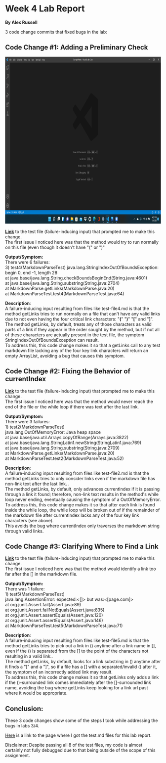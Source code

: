 # Week 4 Lab Report
**By Alex Russell**

3 code change commits that fixed bugs in the lab:

## Code Change #1: Adding a Preliminary Check

<img src="VSCode.png" alt="VS Code" width="960" height="540"/>

[**Link**](https://github.com/AlexRussell4/markdown-parse/blob/main/test-file4.md) to the test file (failure-inducing input) that prompted me to make this change.    
The first issue I noticed here was that the method would try to run normally on this file (even though it doesn't have "(" or ")" 


**Output/Symptom:**       
There were 6 failures:    
3) test4(MarkdownParseTest)
java.lang.StringIndexOutOfBoundsException: begin 0, end -1, length 28       
        at java.base/java.lang.String.checkBoundsBeginEnd(String.java:4601)       
        at java.base/java.lang.String.substring(String.java:2704)       
        at MarkdownParse.getLinks(MarkdownParse.java:20)       
        at MarkdownParseTest.test4(MarkdownParseTest.java:64)  
        
**Description**:     
A failure-inducing input resulting from files like test-file4.md is that the method getLinks tries to run normally on a file that can't have any valid links due to not even having the four critical link characters: "**(**" "**)**" "**[**" and "**]**".    
The method getLinks, by default, treats any of those characters as valid parts of a link if they appear in the order sought by the method, but if not all of these characters are actually present in the test file, the symptom StringIndexOutOfBoundsException can result.     
To address this, this code change makes it so that a getLinks call to any test markdown file lacking any of the four key link characters will return an empty ArrayList, avoiding a bug that causes this symptom. 


## Code Change #2: Fixing the Behavior of currentIndex

[**Link**](https://github.com/AlexRussell4/markdown-parse/blob/main/test-file2.md) to the test file (failure-inducing input) that prompted me to make this change.    
The first issue I noticed here was that the method would never reach the end of the file or the while loop if there was text after the last link. 


**Output/Symptom:**       
There were 3 failures:    
1\) test2(MarkdownParseTest)     
java.lang.OutOfMemoryError: Java heap space      
        at java.base/java.util.Arrays.copyOfRange(Arrays.java:3822)     
        at java.base/java.lang.StringLatin1.newString(StringLatin1.java:769)     
        at java.base/java.lang.String.substring(String.java:2709)     
        at MarkdownParse.getLinks(MarkdownParse.java:20)     
        at MarkdownParseTest.test2(MarkdownParseTest.java:52)      
        
**Description**:     
A failure-inducing input resulting from files like test-file2.md is that the method getLinks tries to only consider links even if the markdown file has non-link text after the last link.     .    
The method getLinks, by default, only advances currentIndex if it is passing through a link it found; therefore, non-link text results in the method's while loop never ending, eventually causing the symptom of a OutOfMemoryError.    
To address this, this code change makes it so that after each link is found inside the while loop, the while loop will be broken out of if the remainder of the markdown file after currentIndex lacks any of the four key link characters (see above).   
This avoids the bug where currentIndex only traverses the markdown string through valid links.


## Code Change #3: Clarifying Where to Find a Link

[**Link**](https://github.com/AlexRussell4/markdown-parse/blob/main/test-file5.md) to the test file (failure-inducing input) that prompted me to make this change.    
The first issue I noticed here was that the method would identify a link too far after the [] in the markdown file. 


**Output/Symptom:**       
There was 1 failure:    
1\) test5(MarkdownParseTest)     
java.lang.AssertionError: expected:<[]> but was:<[page.com]>     
        at org.junit.Assert.fail(Assert.java:89)     
        at org.junit.Assert.failNotEquals(Assert.java:835)    
        at org.junit.Assert.assertEquals(Assert.java:120)    
        at org.junit.Assert.assertEquals(Assert.java:146)    
        at MarkdownParseTest.test5(MarkdownParseTest.java:71)      
        
**Description**:     
A failure-inducing input resulting from files like test-file5.md is that the method getLinks tries to pick out a link in () anytime after a link name in [], even if the () is separated from the [] to the point of the characters not resulting in a valid link..    
The method getLinks, by default, looks for a link substring in () anytime after it finds a "[" and a "]", so if a file has a [] with a separated/invalid () after it, the symptom of an incorrectly added link may result.         
To address this, this code change makes it so that getLinks only adds a link if the ()-surrounded link comes immediately after the []-surrounded link name, avoiding the bug where getLinks keep looking for a link url past where it would be appropriate.    


## Conclusion:

These 3 code changes show some of the steps I took while addressing the bugs in labs 3/4.

[Here](https://github.com/ucsd-cse15l-w22/markdown-parse) is a link to the page where I got the test.md files for this lab report.

Disclaimer: Despite passing all 8 of the test files, my code is almost certainly not fully debugged due to that being outside of the scope of this assignment.
